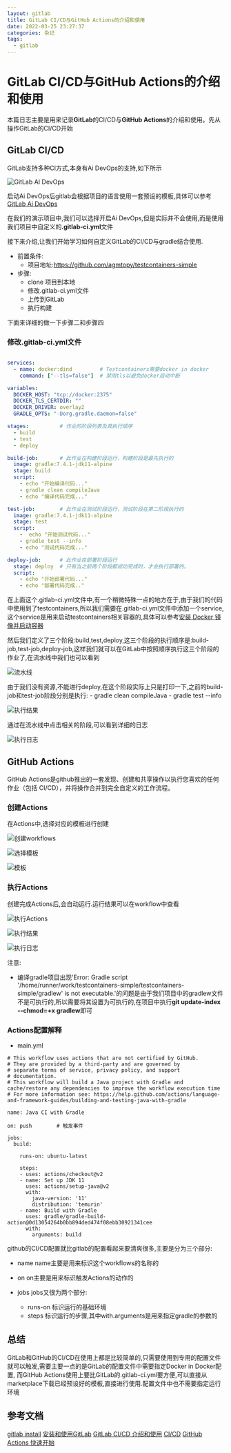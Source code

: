 ```yaml
---
layout: gitlab
title: GitLab CI/CD与GitHub Actions的介绍和使用
date: 2022-03-25 23:27:37
categories: 杂记
tags:
  - gitlab
---
```


# GitLab CI/CD与GitHub Actions的介绍和使用

本篇日志主要是用来记录<B>GitLab</B>的CI/CD与<B>GitHub Actions</B>的介绍和使用。先从操作GitLab的CI/CD开始


## GitLab CI/CD

GitLab支持多种CI方式,本身有Ai DevOps的支持,如下所示

![GitLab AI DevOps](https://github.com/agmtopy/noteBook/blob/master/png/gitlab_ai_devops.jpg?raw=true)



启动Ai DevOps后gitlab会根据项目的语言使用一套预设的模板,具体可以参考[GitLab Ai DevOps](https://docs.gitlab.com/ee/topics/autodevops/index.html)

在我们的演示项目中,我们可以选择开启Ai DevOps,但是实际并不会使用,而是使用我们项目中自定义的<B>.gitlab-ci.yml</B>文件

接下来介绍,让我们开始学习如何自定义GitLab的CI/CD与gradle结合使用.

- 前置条件:
    - 项目地址:https://github.com/agmtopy/testcontainers-simple
- 步骤:
    - clone 项目到本地
    - 修改.gitlab-ci.yml文件
    - 上传到GitLab
    - 执行构建

下面来详细的做一下步骤二和步骤四


### 修改.gitlab-ci.yml文件

```yml

services:
  - name: docker:dind         # Testcontainers需要docker in docker
    command: ["--tls=false"]  # 禁用tls以避免docker启动中断

variables:
  DOCKER_HOST: "tcp://docker:2375"
  DOCKER_TLS_CERTDIR: ""
  DOCKER_DRIVER: overlay2
  GRADLE_OPTS: "-Dorg.gradle.daemon=false"

stages:          # 作业的阶段列表及其执行顺序
  - build
  - test
  - deploy

build-job:       # 此作业在构建阶段运行，构建阶段是最先执行的
  image: gradle:7.4.1-jdk11-alpine
  stage: build
  script:
    - echo "开始编译代码..."
    - gradle clean compileJava
    - echo "编译代码完成..."

test-job:        # 此作业在测试阶段运行，测试阶段在第二阶段执行的
  image: gradle:7.4.1-jdk11-alpine
  stage: test
  script:
    -  echo "开始测试代码..."
    - gradle test --info
    - echo "测试代码完成..."

deploy-job:      # 此作业在部署阶段运行
  stage: deploy  # 只有当之前两个阶段都成功完成时，才会执行部署的。
  script:
    - echo "开始部署代码..."
    - echo "部署代码完成.."

```


在上面这个.gitlab-ci.yml文件中,有一个稍微特殊一点的地方在于,由于我们的代码中使用到了testcontainers,所以我们需要在.gitlab-ci.yml文件中添加一个service,这个service是用来启动testcontainers相关容器的,具体可以参考[安装 Docker 镜像并启动容器](https://docs.gitlab.com/runner/install/docker.html#install-the-docker-image-and-start-the-container)

然后我们定义了三个阶段:build,test,deploy,这三个阶段的执行顺序是:build-job,test-job,deploy-job,这样我们就可以在GitLab中按照顺序执行这三个阶段的作业了,在流水线中我们也可以看到

![流水线](https://github.com/agmtopy/noteBook/blob/master/png/%E6%B5%81%E6%B0%B4%E7%BA%BF.jpg?raw=true)

由于我们没有资源,不能进行deploy,在这个阶段实际上只是打印一下,之前的build-job和test-job阶段分别是执行:
    - gradle clean compileJava
    - gradle test --info


![执行结果](https://github.com/agmtopy/noteBook/blob/master/png/%E6%89%A7%E8%A1%8C%E7%BB%93%E6%9E%9C.jpg?raw=true)

通过在流水线中点击相关的阶段,可以看到详细的日志

![执行日志](https://github.com/agmtopy/noteBook/blob/master/png/%E6%89%A7%E8%A1%8C%E6%97%A5%E5%BF%97.jpg?raw=true)


## GitHub Actions

GitHub Actions是github推出的一套发现、创建和共享操作以执行您喜欢的任何作业（包括 CI/CD），并将操作合并到完全自定义的工作流程。

### 创建Actions

在Actions中,选择对应的模板进行创建

![创建workflows](https://github.com/agmtopy/noteBook/blob/master/png/GitHub_Actions_1.jpg?raw=true)

![选择模板](https://github.com/agmtopy/noteBook/blob/master/png/GitHub_Actions_2.jpg?raw=true)

![模板](https://github.com/agmtopy/noteBook/blob/master/png/GitHub_Actions_3.jpg?raw=true)


### 执行Actions

创建完成Actions后,会自动运行.运行结果可以在workflow中查看

![执行Actions](https://github.com/agmtopy/noteBook/blob/master/png/GitHub_Actions_4.jpg?raw=true)

![执行结果](https://github.com/agmtopy/noteBook/blob/master/png/GitHub_Actions_5.jpg?raw=true)

![执行日志](https://github.com/agmtopy/noteBook/blob/master/png/GitHub_Actions_5.jpg?raw=true)


注意:

  - 编译gradle项目出现'Error: Gradle script '/home/runner/work/testcontainers-simple/testcontainers-simple/gradlew' is not executable.'的问题是由于我们项目中的gradlew文件不是可执行的,所以需要将其设置为可执行的,在项目中执行<B>git update-index --chmod=+x gradlew</B>即可
  

  


### Actions配置解释

- main.yml

```yml文件
# This workflow uses actions that are not certified by GitHub.
# They are provided by a third-party and are governed by
# separate terms of service, privacy policy, and support
# documentation.
# This workflow will build a Java project with Gradle and cache/restore any dependencies to improve the workflow execution time
# For more information see: https://help.github.com/actions/language-and-framework-guides/building-and-testing-java-with-gradle

name: Java CI with Gradle

on: push        # 触发事件

jobs:
  build:

    runs-on: ubuntu-latest

    steps:
    - uses: actions/checkout@v2
    - name: Set up JDK 11
      uses: actions/setup-java@v2
      with:
        java-version: '11'
        distribution: 'temurin'
    - name: Build with Gradle
      uses: gradle/gradle-build-action@0d13054264b0bb894ded474f08ebb30921341cee
      with:
        arguments: build
```

github的CI/CD配置就比gitlab的配置看起来要清爽很多,主要是分为三个部分:

- name
  name主要是用来标识这个workflows的名称的

- on
  on主要是用来标识触发Actions的动作的


- jobs
  jobs又很为两个部分:
    - runs-on
      标识运行的基础环境
    - steps
      标识运行的步骤,其中with.arguments是用来指定gradle的参数的

## 总结

GitLab和GitHub的CI/CD在使用上都是比较简单的,只需要使用到专用的配置文件就可以触发,需要主要一点的是GitLab的配置文件中需要指定Docker in Docker配置,
而GitHub Actions使用上要比GitLab的.gitlab-ci.yml要方便,可以直接从marketplace下载已经预设好的模板,直接进行使用.配置文件中也不需要指定运行环境

## 参考文档

[gitlab install](https://about.gitlab.com/install/)
[安装和使用GitLab](https://help.aliyun.com/document_detail/52857.html)
[GitLab CI/CD 介绍和使用](http://blinkfox.com/2018/11/22/ruan-jian-gong-ju/devops/gitlab-ci-jie-shao-he-shi-yong/#toc-heading-20)
[CI/CD](https://zq99299.github.io/note-combat/gitlab/cicd/)
[GitHub Actions 快速开始](https://docs.github.com/cn/actions/quickstart)